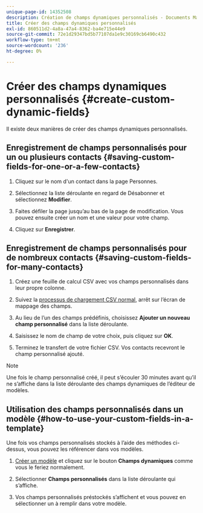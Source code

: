 ```yaml
---
unique-page-id: 14352508
description: Création de champs dynamiques personnalisés - Documents Marketo - Documentation du produit
title: Créer des champs dynamiques personnalisés
exl-id: 860511d2-4a8a-47a4-8362-ba4e715e44e9
source-git-commit: 72e1d29347bd5b77107da1e9c30169cb6490c432
workflow-type: tm+mt
source-wordcount: '236'
ht-degree: 0%

---
```


# Créer des champs dynamiques personnalisés {#create-custom-dynamic-fields}

Il existe deux manières de créer des champs dynamiques personnalisés.

## Enregistrement de champs personnalisés pour un ou plusieurs contacts {#saving-custom-fields-for-one-or-a-few-contacts}

1. Cliquez sur le nom d&#39;un contact dans la page Personnes.

1. Sélectionnez la liste déroulante en regard de Désabonner et sélectionnez **Modifier**.

1. Faites défiler la page jusqu’au bas de la page de modification. Vous pouvez ensuite créer un nom et une valeur pour votre champ.

1. Cliquez sur **Enregistrer**.

## Enregistrement de champs personnalisés pour de nombreux contacts {#saving-custom-fields-for-many-contacts}

1. Créez une feuille de calcul CSV avec vos champs personnalisés dans leur propre colonne.

1. Suivez la [processus de chargement CSV normal](/help/marketo/product-docs/marketo-sales-connect/people/managing-contacts/import-contacts-via-csv.md), arrêt sur l’écran de mappage des champs.

1. Au lieu de l’un des champs prédéfinis, choisissez **Ajouter un nouveau champ personnalisé** dans la liste déroulante.

1. Saisissez le nom de champ de votre choix, puis cliquez sur **OK**.

1. Terminez le transfert de votre fichier CSV. Vos contacts recevront le champ personnalisé ajouté.

>[!NOTE]
>
>Une fois le champ personnalisé créé, il peut s’écouler 30 minutes avant qu’il ne s’affiche dans la liste déroulante des champs dynamiques de l’éditeur de modèles.

## Utilisation des champs personnalisés dans un modèle {#how-to-use-your-custom-fields-in-a-template}

Une fois vos champs personnalisés stockés à l’aide des méthodes ci-dessus, vous pouvez les référencer dans vos modèles.

1. [Créer un modèle](/help/marketo/product-docs/marketo-sales-connect/templates/create-a-new-template.md) et cliquez sur le bouton **Champs dynamiques** comme vous le feriez normalement.

1. Sélectionner **Champs personnalisés** dans la liste déroulante qui s’affiche.

1. Vos champs personnalisés préstockés s’affichent et vous pouvez en sélectionner un à remplir dans votre modèle.
